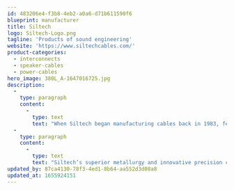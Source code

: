```yaml
---
id: 483206e4-f3b8-4eb2-a0a6-d71b611590f6
blueprint: manufacturer
title: Siltech
logo: Siltech-Logo.png
tagline: 'Products of sound engineering'
website: 'https://www.siltechcables.com/'
product-categories:
  - interconnects
  - speaker-cables
  - power-cables
hero_image: 380L_A-1647016725.jpg
description:
  -
    type: paragraph
    content:
      -
        type: text
        text: "When Siltech began manufacturing cables back in 1983, few knew that hi-fi systems only sound as good as the wires that connect them. Since then, our research has driven the development of the finest interconnects, speaker cables and power leads that money can buy.\_Silver was chosen to achieve this rarefied level of performance, due to its excellent signal transfer characteristics."
  -
    type: paragraph
    content:
      -
        type: text
        text: "Siltech’s superior metallurgy and innovative precision construction techniques underpin the exceptional sound of our designs – which now extend to state-of-the-art amplification and loudspeakers. Our emphasis on engineering delivers superlative sound.\_"
updated_by: 87ca4130-78f3-4ed1-8b64-aa552d3d08a8
updated_at: 1655924151
---
```

